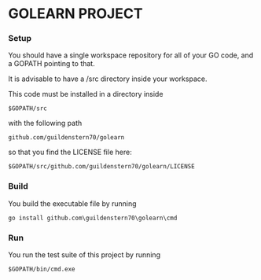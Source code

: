 # GOLEARN PROJECT

### Setup

You should have a single workspace repository for all of your GO 
code, and a GOPATH pointing to that.

It is advisable to have a /src directory inside your workspace.

This code must be installed in a directory inside

    $GOPATH/src

with the following path

    github.com/guildenstern70/golearn
    
so that you find the LICENSE file here:

    $GOPATH/src/github.com/guildenstern70/golearn/LICENSE
    
 ### Build
 
 You build the executable file by running
 
    go install github.com\guildenstern70\golearn\cmd
 
 ### Run
 
 You run the test suite of this project by running

    $GOPATH/bin/cmd.exe